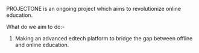 PROJECTONE is an ongoing project which aims to revolutionize online education.

What do we aim to do:-

1. Making an advanced edtech platform to bridge the gap between offline and online education. 
